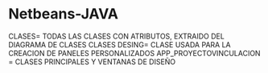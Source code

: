 # Netbeans-JAVA
CLASES= TODAS LAS CLASES CON ATRIBUTOS, EXTRAIDO DEL DIAGRAMA DE CLASES
CLASES DESING= CLASE USADA PARA LA CREACION DE PANELES PERSONALIZADOS
APP_PROYECTOVINCULACION = CLASES PRINCIPALES Y VENTANAS DE DISEÑO
